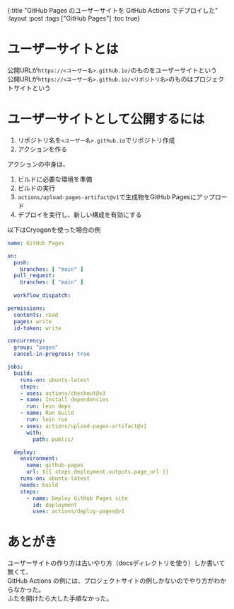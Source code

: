 {:title "GitHub Pages のユーザーサイトを GitHub Actions でデプロイした"
 :layout :post
 :tags  ["GitHub Pages"]
 :toc true}

# ユーザーサイトとは
公開URLが`https://<ユーザー名>.github.io/`のものをユーザーサイトという  
公開URLが`https://<ユーザー名>.github.io/<リポジトリ名>`のものはプロジェクトサイトという

# ユーザーサイトとして公開するには
1. リポジトリ名を`<ユーザー名>.github.io`でリポジトリ作成
2. アクションを作る

アクションの中身は、
1. ビルドに必要な環境を準備
2. ビルドの実行
3. `actions/upload-pages-artifact@v1`で生成物をGitHub Pagesにアップロード
4. デプロイを実行し、新しい構成を有効にする

以下はCryogenを使った場合の例
```yaml
name: GitHub Pages

on:
  push:
    branches: [ "main" ]
  pull_request:
    branches: [ "main" ]
    
  workflow_dispatch:

permissions:
  contents: read
  pages: write
  id-token: write

concurrency:
  group: "pages"
  cancel-in-progress: true

jobs:
  build:
    runs-on: ubuntu-latest
    steps:
    - uses: actions/checkout@v3
    - name: Install dependencies
      run: lein deps
    - name: Run build
      run: lein run
    - uses: actions/upload-pages-artifact@v1
      with:
        path: public/

  deploy:
    environment:
      name: github-pages
      url: ${{ steps.deployment.outputs.page_url }}
    runs-on: ubuntu-latest
    needs: build
    steps:
      - name: Deploy GitHub Pages site
        id: deployment
        uses: actions/deploy-pages@v1
```

# あとがき
ユーザーサイトの作り方は古いやり方（docsディレクトリを使う）しか書いて無くて、  
GitHub Actions の例には、プロジェクトサイトの例しかないのでやり方がわからなかった。  
ふたを開けたら大した手順なかった。
